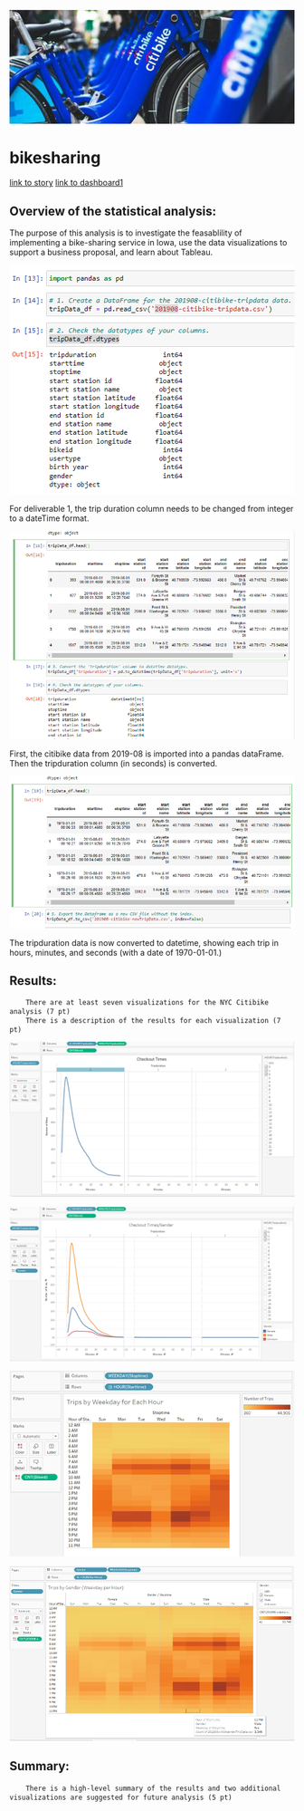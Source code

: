 ![image](https://github.com/Bryan-Corn/14-bikesharing/blob/main/Images/bikeshare01.png)
# bikesharing 
[link to story](https://public.tableau.com/app/profile/bryan.corn4415/viz/CitibikeChallenge_16569975494410/Story1)
[link to dashboard1](https://public.tableau.com/app/profile/bryan.corn4415/viz/CitibikeChallenge-Dashboard/Dashboard1?publish=yes)


## Overview of the statistical analysis:
The purpose of this analysis is to investigate the feasablility of implementing a bike-sharing service in Iowa, use the data visualizations to support a business proposal, and learn about Tableau.

        
 ![image](https://github.com/Bryan-Corn/14-bikesharing/blob/main/Images/bikeshare1.png)
 
 For deliverable 1, the trip duration column needs to be changed from integer to a dateTime format.
 
 ![image](https://github.com/Bryan-Corn/14-bikesharing/blob/main/Images/bikeshare2.png)
 
 First, the citibike data from 2019-08 is imported into a pandas dataFrame. Then the tripduration column (in seconds) is converted.
 
 ![image](https://github.com/Bryan-Corn/14-bikesharing/blob/main/Images/bikeshare3.png)
 
 The tripduration data is now converted to datetime, showing each trip in hours, minutes, and seconds (with a date of 1970-01-01.)
 
 ## Results:
        There are at least seven visualizations for the NYC Citibike analysis (7 pt)
        There is a description of the results for each visualization (7 pt)
 
 ![image](https://github.com/Bryan-Corn/14-bikesharing/blob/main/Images/bikeshare4.png)
 
 
 ![image](https://github.com/Bryan-Corn/14-bikesharing/blob/main/Images/bikeshare5.png)
 
 
 ![image](https://github.com/Bryan-Corn/14-bikesharing/blob/main/Images/bikeshare6.png)
 
 
 ![image](https://github.com/Bryan-Corn/14-bikesharing/blob/main/Images/bikeshare7.png)

## Summary:
        There is a high-level summary of the results and two additional visualizations are suggested for future analysis (5 pt)

